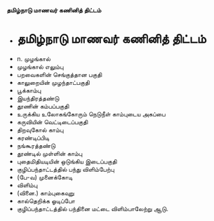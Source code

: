 **தமிழ்நாடு மாணவர் கணினித் திட்டம்**
- # தமிழ்நாடு மாணவர் கணினித் திட்டம்
- n. முழங்கால்
- முழங்கால் எலும்பு
- பறவைகளின் செங்குத்தான பகுதி
- காலுறையின் முழந்தாட்பகுதி
- பூக்காம்பு
- இயந்திரத்தண்டு
- தூணின் கம்பப்பகுதி
- உருக்கிய உலோகங்கோரும் நெடுநீள் காம்புடைய அகப்பை
- கருவியின் வெட்டிடைப்பகுதி
- திறவுகோல் காம்பு
- கரண்டிப்பிடி
- நங்கூரத்தண்டு
- தூண்டில் முள்ளின் காம்பு
- புதைமிதியடியின் ஒடுங்கிய இடைப்பகுதி
- குழிப்பந்தாட்டத்தில் பந்து விளிம்பேற்பு
- (பே-வ) முனைக்கோடி
- விளிம்பு
- (வினை.) காம்புகைவுறு
- கால்தெறிக்க ஓடிப்போ
- குழிப்பந்தாட்டத்தில் பந்தினை மட்டை விளிம்பாலேற்று ஆடு.

